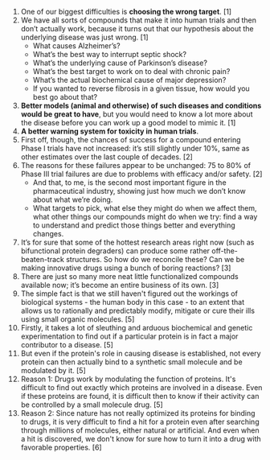 1. One of our biggest difficulties is **choosing the wrong target**. [1]
2. We have all sorts of compounds that make it into human trials and then don’t actually work, because it turns out that our hypothesis about the underlying disease was just wrong. [1]
    - What causes Alzheimer’s?
    - What’s the best way to interrupt septic shock?
    - What’s the underlying cause of Parkinson’s disease?
    - What’s the best target to work on to deal with chronic pain?
    - What’s the actual biochemical cause of major depression?
    - If you wanted to reverse fibrosis in a given tissue, how would you best go about that?
3. **Better models (animal and otherwise) of such diseases and conditions would be great to have**, but you would need to know a lot more about the disease before you can work up a good model to mimic it. [1]
4. **A better warning system for toxicity in human trials**.
5. First off, though, the chances of success for a compound entering Phase I trials have not increased: it’s still slightly under 10%, same as other estimates over the last couple of decades. [2]
6. The reasons for these failures appear to be unchanged: 75 to 80% of Phase III trial failures are due to problems with efficacy and/or safety. [2]
    - And that, to me, is the second most important figure in the pharmaceutical industry, showing just how much we don’t know about what we’re doing.
    - What targets to pick, what else they might do when we affect them, what other things our compounds might do when we try: find a way to understand and predict those things better and everything changes.
7. It’s for sure that some of the hottest research areas right now (such as bifunctional protein degraders) can produce some rather off-the-beaten-track structures. So how do we reconcile these? Can we be making innovative drugs using a bunch of boring reactions? [3]
8. There are just so many more neat little functionalized compounds available now; it’s become an entire business of its own. [3]
9. The simple fact is that we still haven't figured out the workings of biological systems - the human body in this case - to an extent that allows us to rationally and predictably modify, mitigate or cure their ills using small organic molecules. [5]
10. Firstly, it takes a lot of sleuthing and arduous biochemical and genetic experimentation to find out if a particular protein is in fact a major contributor to a disease. [5]
11. But even if the protein's role in causing disease is established, not every protein can then actually bind to a synthetic small molecule and be modulated by it. [5]
12. Reason 1: Drugs work by modulating the function of proteins. It's difficult to find out exactly which proteins are involved in a disease. Even if these proteins are found, it is difficult then to know if their activity can be controlled by a small molecule drug. [5]
13. Reason 2: Since nature has not really optimized its proteins for binding to drugs, it is very difficult to find a hit for a protein even after searching through millions of molecules, either natural or artificial. And even when a hit is discovered, we don't know for sure how to turn it into a drug with favorable properties. [6]